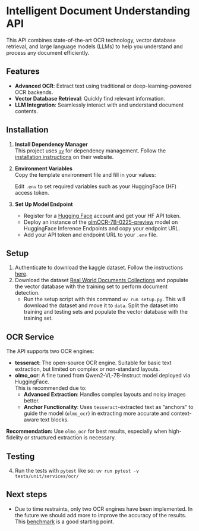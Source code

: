 # Intelligent Document Understanding API

This API combines state-of-the-art OCR technology, vector database retrieval, and large language models (LLMs) to help you understand and process any document efficiently.

## Features

- **Advanced OCR**: Extract text using traditional or deep-learning-powered OCR backends.
- **Vector Database Retrieval**: Quickly find relevant information.
- **LLM Integration**: Seamlessly interact with and understand document contents.

## Installation

1. **Install Dependency Manager**  
   This project uses [`uv`](https://docs.astral.sh/uv/) for dependency management. Follow the [installation instructions](https://docs.astral.sh/uv/getting-started/installation/) on their website.

2. **Environment Variables**  
   Copy the template environment file and fill in your values:
   
   Edit `.env` to set required variables such as your HuggingFace (HF) access token.

3. **Set Up Model Endpoint**  
   - Register for a [Hugging Face](https://huggingface.co/) account and get your HF API token.
   - Deploy an instance of the [olmOCR-7B-0225-preview](https://huggingface.co/allenai/olmOCR-7B-0225-preview) model on HuggingFace Inference Endpoints and copy your endpoint URL.
   - Add your API token and endpoint URL to your `.env` file.

## Setup

1. Authenticate to download the kaggle dataset. Follow the instructions [here](https://github.com/Kaggle/kagglehub).
2. Download the dataset [Real World Documents Collections](https://www.kaggle.com/datasets/shaz13/real-world-documents-collections) and populate the vector database with the training set to perform document detection.
   - Run the setup script with this command `uv run setup.py`. This will download the dataset and move it to `data`. Split the dataset into training and testing sets and populate the vector database with the training set.

## OCR Service

The API supports two OCR engines:

- **tesseract**: The open-source OCR engine. Suitable for basic text extraction, but limited on complex or non-standard layouts.
- **olmo_ocr**: A fine tuned from Qwen2-VL-7B-Instruct model deployed via HuggingFace.  
  This is recommended due to:
    - **Advanced Extraction**: Handles complex layouts and noisy images better.
    - **Anchor Functionality**: Uses `tesseract`-extracted text as “anchors” to guide the model (`olmo_ocr`) in extracting more accurate and context-aware text blocks.

**Recommendation:** Use `olmo_ocr` for best results, especially when high-fidelity or structured extraction is necessary.

## Testing



4. Run the tests with `pytest` like so: `uv run pytest -v tests/unit/services/ocr/`

## Next steps

- Due to time restraints, only two OCR engines have been implemented. In the future we should add more to improve the accuracy of the results. This [benchmark](https://huggingface.co/spaces/echo840/ocrbench-leaderboard) is a good starting point.
